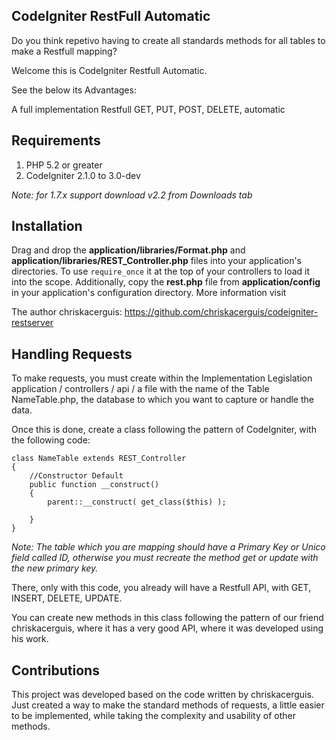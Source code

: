## CodeIgniter RestFull Automatic

Do you think repetivo having to create all standards methods for all tables to make a Restfull mapping?

Welcome this is CodeIgniter Restfull Automatic.

See the below its Advantages:

A full implementation Restfull GET, PUT, POST, DELETE, automatic

## Requirements

1. PHP 5.2 or greater
2. CodeIgniter 2.1.0 to 3.0-dev

_Note: for 1.7.x support download v2.2 from Downloads tab_

## Installation

Drag and drop the **application/libraries/Format.php** and **application/libraries/REST_Controller.php** files into your application's directories. To use `require_once` it at the top of your controllers to load it into the scope. Additionally, copy the **rest.php** file from **application/config** in your application's configuration directory. More information visit 

The author chriskacerguis: https://github.com/chriskacerguis/codeigniter-restserver

## Handling Requests

To make requests, you must create within the Implementation Legislation application / controllers / api / a file with the name of the Table NameTable.php, the database to which you want to capture or handle the data.

Once this is done, create a class following the pattern of CodeIgniter, with the following code:

	class NameTable extends REST_Controller
	{
	    //Constructor Default
	    public function __construct()
	    {
	    	parent::__construct( get_class($this) );

	    }
	}

_Note: The table which you are mapping should have a Primary Key or Unico field called ID, otherwise you must recreate the method get or update with the new primary key._

There, only with this code, you already will have a Restfull API, with GET, INSERT, DELETE, UPDATE.

You can create new methods in this class following the pattern of our friend chriskacerguis, where it has a very good API, where it was developed using his work.

## Contributions

This project was developed based on the code written by chriskacerguis. Just created a way to make the standard methods of requests, a little easier to be implemented, while taking the complexity and usability of other methods.
